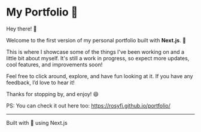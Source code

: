 # My Portfolio 🚀

Hey there! 👋

Welcome to the first version of my personal portfolio built with **Next.js**. 🎉

This is where I showcase some of the things I've been working on and a little bit about myself. It's still a work in progress, so expect more updates, cool features, and improvements soon!

Feel free to click around, explore, and have fun looking at it. If you have any feedback, I’d love to hear it!

Thanks for stopping by, and enjoy! 😄

PS: You can check it out here too: https://rosyfi.github.io/portfolio/

---

Built with 💙 using Next.js
